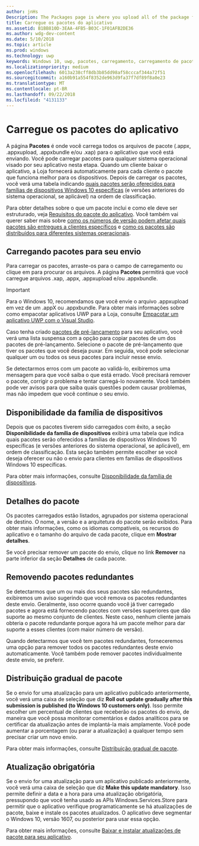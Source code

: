 ```yaml
---
author: jnHs
Description: The Packages page is where you upload all of the package files (.appxupload, .appx, .appxbundle, and/or .xap) for the app that you're submitting.
title: Carregue os pacotes do aplicativo
ms.assetid: B1BB810D-3EAA-4FB5-B03C-1F01AFB2DE36
ms.author: wdg-dev-content
ms.date: 5/10/2018
ms.topic: article
ms.prod: windows
ms.technology: uwp
keywords: Windows 10, uwp, pacotes, carregamento, carregamento de pacote
ms.localizationpriority: medium
ms.openlocfilehash: 6013a238cff8db3b85dd98af58cccaf344a72f51
ms.sourcegitcommit: a160b91a554f8352de963d9fa37f7df89f8a0e23
ms.translationtype: MT
ms.contentlocale: pt-BR
ms.lasthandoff: 09/22/2018
ms.locfileid: "4131133"
---
```

# <a name="upload-app-packages"></a>Carregue os pacotes do aplicativo

A página **Pacotes** é onde você carrega todos os arquivos de pacote (.appx, .appxupload, .appxbundle e/ou .xap) para o aplicativo que você está enviando. Você pode carregar pacotes para qualquer sistema operacional visado por seu aplicativo nesta etapa. Quando um cliente baixar o aplicativo, a Loja fornecerá automaticamente para cada cliente o pacote que funciona melhor para os dispositivos. Depois de carregar os pacotes, você verá uma tabela indicando [quais pacotes serão oferecidos para famílias de dispositivos Windows 10 específicas](#device-family-availability) (e versões anteriores do sistema operacional, se aplicável) na ordem de classificação.

Para obter detalhes sobre o que um pacote inclui e como ele deve ser estruturado, veja [Requisitos do pacote do aplicativo](app-package-requirements.md). Você também vai querer saber mais sobre [como os números de versão podem afetar quais pacotes são entregues a clientes específicos](package-version-numbering.md) e [como os pacotes são distribuídos para diferentes sistemas operacionais](guidance-for-app-package-management.md).

## <a name="uploading-packages-to-your-submission"></a>Carregando pacotes para seu envio

Para carregar os pacotes, arraste-os para o campo de carregamento ou clique em para procurar os arquivos. A página **Pacotes** permitirá que você carregue arquivos .xap, .appx, .appxupload e/ou .appxbundle.

> [!IMPORTANT]
> Para o Windows 10, recomendamos que você envie o arquivo .appxupload em vez de um .appX ou .appxbundle.  Para obter mais informações sobre como empacotar aplicativos UWP para a Loja, consulte [Empacotar um aplicativo UWP com o Visual Studio](../packaging/packaging-uwp-apps.md).

Caso tenha criado [pacotes de pré-lançamento](package-flights.md) para seu aplicativo, você verá uma lista suspensa com a opção para copiar pacotes de um dos pacotes de pré-lançamento. Selecione o pacote de pré-lançamento que tiver os pacotes que você deseja puxar. Em seguida, você pode selecionar qualquer um ou todos os seus pacotes para incluir nesse envio.

Se detectarmos erros com um pacote ao validá-lo, exibiremos uma mensagem para que você saiba o que está errado. Você precisará remover o pacote, corrigir o problema e tentar carregá-lo novamente. Você também pode ver avisos para que saiba quais questões podem causar problemas, mas não impedem que você continue o seu envio.


## <a name="device-family-availability"></a>Disponibilidade da família de dispositivos

Depois que os pacotes tiverem sido carregados com êxito, a seção **Disponibilidade da família de dispositivos** exibirá uma tabela que indica quais pacotes serão oferecidos a famílias de dispositivos Windows 10 específicas (e versões anteriores do sistema operacional, se aplicável), em ordem de classificação. Esta seção também permite escolher se você deseja oferecer ou não o envio para clientes em famílias de dispositivos Windows 10 específicas.

Para obter mais informações, consulte [Disponibilidade da família de dispositivos](device-family-availability.md).


## <a name="package-details"></a>Detalhes do pacote

Os pacotes carregados estão listados, agrupados por sistema operacional de destino. O nome, a versão e a arquitetura do pacote serão exibidos. Para obter mais informações, como os idiomas compatíveis, os recursos do aplicativo e o tamanho do arquivo de cada pacote, clique em **Mostrar detalhes**.

Se você precisar remover um pacote do envio, clique no link **Remover** na parte inferior da seção **Detalhes** de cada pacote.


## <a name="removing-redundant-packages"></a>Removendo pacotes redundantes

Se detectarmos que um ou mais dos seus pacotes são redundantes, exibiremos um aviso sugerindo que você remova os pacotes redundantes deste envio. Geralmente, isso ocorre quando você já tiver carregado pacotes e agora está fornecendo pacotes com versões superiores que dão suporte ao mesmo conjunto de clientes. Neste caso, nenhum cliente jamais obteria o pacote redundante porque agora há um pacote melhor para dar suporte a esses clientes (com maior número de versão).

Quando detectarmos que você tem pacotes redundantes, forneceremos uma opção para remover todos os pacotes redundantes deste envio automaticamente. Você também pode remover pacotes individualmente deste envio, se preferir.


## <a name="gradual-package-rollout"></a>Distribuição gradual de pacote

Se o envio for uma atualização para um aplicativo publicado anteriormente, você verá uma caixa de seleção que diz **Roll out update gradually after this submission is published (to Windows 10 customers only)**. Isso permite escolher um percentual de clientes que receberão os pacotes do envio, de maneira que você possa monitorar comentários e dados analíticos para se certificar da atualização antes de implantá-la mais amplamente. Você pode aumentar a porcentagem (ou parar a atualização) a qualquer tempo sem precisar criar um novo envio. 

Para obter mais informações, consulte [Distribuição gradual de pacote](gradual-package-rollout.md).


## <a name="mandatory-update"></a>Atualização obrigatória

Se o envio for uma atualização para um aplicativo publicado anteriormente, você verá uma caixa de seleção que diz **Make this update mandatory**. Isso permite definir a data e a hora para uma atualização obrigatória, pressupondo que você tenha usado as APIs Windows.Services.Store para permitir que o aplicativo verifique programaticamente se há atualizações de pacote, baixe e instale os pacotes atualizados. O aplicativo deve segmentar o Windows 10, versão 1607, ou posterior para usar essa opção.

Para obter mais informações, consulte [Baixar e instalar atualizações de pacote para seu aplicativo](../packaging/self-install-package-updates.md).

 




